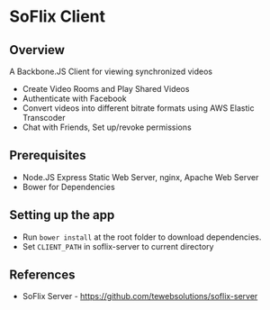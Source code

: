 # SoFlix Client

## Overview

A Backbone.JS Client for viewing synchronized videos

   * Create Video Rooms and Play Shared Videos
   * Authenticate with Facebook
   * Convert videos into different bitrate formats using AWS Elastic Transcoder
   * Chat with Friends, Set up/revoke permissions
   

## Prerequisites

   * Node.JS Express Static Web Server, nginx, Apache Web Server
   * Bower for Dependencies
   
## Setting up the app

   * Run `bower install` at the root folder to download dependencies.
   * Set `CLIENT_PATH` in soflix-server to current directory


## References 
   * SoFlix Server - https://github.com/tewebsolutions/soflix-server